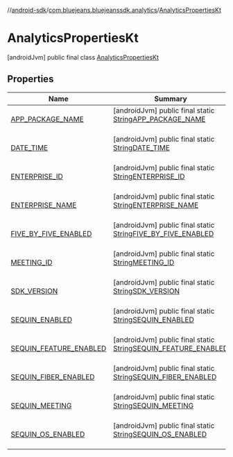 //[android-sdk](../../../index.md)/[com.bluejeans.bluejeanssdk.analytics](../index.md)/[AnalyticsPropertiesKt](index.md)



# AnalyticsPropertiesKt  
 [androidJvm] public final class [AnalyticsPropertiesKt](index.md)   


## Properties  
  
|  Name |  Summary | 
|---|---|
| <a name="com.bluejeans.bluejeanssdk.analytics//APP_PACKAGE_NAME/#/PointingToDeclaration/"></a>[APP_PACKAGE_NAME](index.md#1279475792%2FProperties%2F-435046686)| <a name="com.bluejeans.bluejeanssdk.analytics//APP_PACKAGE_NAME/#/PointingToDeclaration/"></a> [androidJvm] public final static [String](https://developer.android.com/reference/kotlin/java/lang/String.html)[APP_PACKAGE_NAME](index.md#1279475792%2FProperties%2F-435046686)  <br>   <br>|
| <a name="com.bluejeans.bluejeanssdk.analytics//DATE_TIME/#/PointingToDeclaration/"></a>[DATE_TIME](index.md#565085066%2FProperties%2F-435046686)| <a name="com.bluejeans.bluejeanssdk.analytics//DATE_TIME/#/PointingToDeclaration/"></a> [androidJvm] public final static [String](https://developer.android.com/reference/kotlin/java/lang/String.html)[DATE_TIME](index.md#565085066%2FProperties%2F-435046686)  <br>   <br>|
| <a name="com.bluejeans.bluejeanssdk.analytics//ENTERPRISE_ID/#/PointingToDeclaration/"></a>[ENTERPRISE_ID](index.md#-1128335249%2FProperties%2F-435046686)| <a name="com.bluejeans.bluejeanssdk.analytics//ENTERPRISE_ID/#/PointingToDeclaration/"></a> [androidJvm] public final static [String](https://developer.android.com/reference/kotlin/java/lang/String.html)[ENTERPRISE_ID](index.md#-1128335249%2FProperties%2F-435046686)  <br>   <br>|
| <a name="com.bluejeans.bluejeanssdk.analytics//ENTERPRISE_NAME/#/PointingToDeclaration/"></a>[ENTERPRISE_NAME](index.md#1498310079%2FProperties%2F-435046686)| <a name="com.bluejeans.bluejeanssdk.analytics//ENTERPRISE_NAME/#/PointingToDeclaration/"></a> [androidJvm] public final static [String](https://developer.android.com/reference/kotlin/java/lang/String.html)[ENTERPRISE_NAME](index.md#1498310079%2FProperties%2F-435046686)  <br>   <br>|
| <a name="com.bluejeans.bluejeanssdk.analytics//FIVE_BY_FIVE_ENABLED/#/PointingToDeclaration/"></a>[FIVE_BY_FIVE_ENABLED](index.md#261781763%2FProperties%2F-435046686)| <a name="com.bluejeans.bluejeanssdk.analytics//FIVE_BY_FIVE_ENABLED/#/PointingToDeclaration/"></a> [androidJvm] public final static [String](https://developer.android.com/reference/kotlin/java/lang/String.html)[FIVE_BY_FIVE_ENABLED](index.md#261781763%2FProperties%2F-435046686)  <br>   <br>|
| <a name="com.bluejeans.bluejeanssdk.analytics//MEETING_ID/#/PointingToDeclaration/"></a>[MEETING_ID](index.md#-114418317%2FProperties%2F-435046686)| <a name="com.bluejeans.bluejeanssdk.analytics//MEETING_ID/#/PointingToDeclaration/"></a> [androidJvm] public final static [String](https://developer.android.com/reference/kotlin/java/lang/String.html)[MEETING_ID](index.md#-114418317%2FProperties%2F-435046686)  <br>   <br>|
| <a name="com.bluejeans.bluejeanssdk.analytics//SDK_VERSION/#/PointingToDeclaration/"></a>[SDK_VERSION](index.md#731548053%2FProperties%2F-435046686)| <a name="com.bluejeans.bluejeanssdk.analytics//SDK_VERSION/#/PointingToDeclaration/"></a> [androidJvm] public final static [String](https://developer.android.com/reference/kotlin/java/lang/String.html)[SDK_VERSION](index.md#731548053%2FProperties%2F-435046686)  <br>   <br>|
| <a name="com.bluejeans.bluejeanssdk.analytics//SEQUIN_ENABLED/#/PointingToDeclaration/"></a>[SEQUIN_ENABLED](index.md#-1702560779%2FProperties%2F-435046686)| <a name="com.bluejeans.bluejeanssdk.analytics//SEQUIN_ENABLED/#/PointingToDeclaration/"></a> [androidJvm] public final static [String](https://developer.android.com/reference/kotlin/java/lang/String.html)[SEQUIN_ENABLED](index.md#-1702560779%2FProperties%2F-435046686)  <br>   <br>|
| <a name="com.bluejeans.bluejeanssdk.analytics//SEQUIN_FEATURE_ENABLED/#/PointingToDeclaration/"></a>[SEQUIN_FEATURE_ENABLED](index.md#-823057602%2FProperties%2F-435046686)| <a name="com.bluejeans.bluejeanssdk.analytics//SEQUIN_FEATURE_ENABLED/#/PointingToDeclaration/"></a> [androidJvm] public final static [String](https://developer.android.com/reference/kotlin/java/lang/String.html)[SEQUIN_FEATURE_ENABLED](index.md#-823057602%2FProperties%2F-435046686)  <br>   <br>|
| <a name="com.bluejeans.bluejeanssdk.analytics//SEQUIN_FIBER_ENABLED/#/PointingToDeclaration/"></a>[SEQUIN_FIBER_ENABLED](index.md#1647058504%2FProperties%2F-435046686)| <a name="com.bluejeans.bluejeanssdk.analytics//SEQUIN_FIBER_ENABLED/#/PointingToDeclaration/"></a> [androidJvm] public final static [String](https://developer.android.com/reference/kotlin/java/lang/String.html)[SEQUIN_FIBER_ENABLED](index.md#1647058504%2FProperties%2F-435046686)  <br>   <br>|
| <a name="com.bluejeans.bluejeanssdk.analytics//SEQUIN_MEETING/#/PointingToDeclaration/"></a>[SEQUIN_MEETING](index.md#1092299323%2FProperties%2F-435046686)| <a name="com.bluejeans.bluejeanssdk.analytics//SEQUIN_MEETING/#/PointingToDeclaration/"></a> [androidJvm] public final static [String](https://developer.android.com/reference/kotlin/java/lang/String.html)[SEQUIN_MEETING](index.md#1092299323%2FProperties%2F-435046686)  <br>   <br>|
| <a name="com.bluejeans.bluejeanssdk.analytics//SEQUIN_OS_ENABLED/#/PointingToDeclaration/"></a>[SEQUIN_OS_ENABLED](index.md#-952845346%2FProperties%2F-435046686)| <a name="com.bluejeans.bluejeanssdk.analytics//SEQUIN_OS_ENABLED/#/PointingToDeclaration/"></a> [androidJvm] public final static [String](https://developer.android.com/reference/kotlin/java/lang/String.html)[SEQUIN_OS_ENABLED](index.md#-952845346%2FProperties%2F-435046686)  <br>   <br>|

